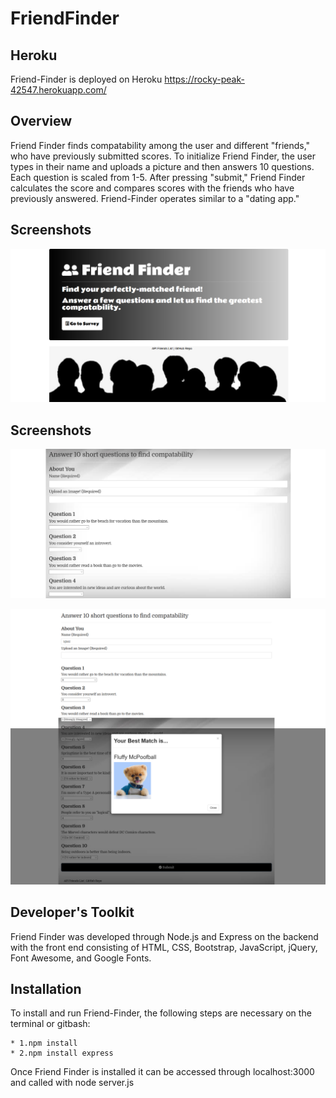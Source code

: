 # FriendFinder

## Heroku

Friend-Finder is deployed on Heroku
https://rocky-peak-42547.herokuapp.com/

## Overview

Friend Finder finds compatability among the user and different "friends," who have previously submitted scores. To initialize Friend Finder, the user types in their name and uploads a picture and then answers 10 questions. Each question is scaled from 1-5. After pressing "submit," Friend Finder calculates the score and compares scores with the friends who have previously answered. Friend-Finder operates similar to a "dating app."

## Screenshots

![surveypage](https://github.com/edivya/FriendFinder/blob/master/images/FriendFinder.png)

## Screenshots

![surveypage](https://github.com/edivya/FriendFinder/blob/master/images/FriendFinder-1.png)

![surveypage](https://github.com/edivya/FriendFinder/blob/master/images/FriendFinder-2.png)

## Developer's Toolkit

Friend Finder was developed through Node.js and Express on the backend with the front end consisting of HTML, CSS, Bootstrap, JavaScript, jQuery, Font Awesome, and Google Fonts.

## Installation

To install and run Friend-Finder, the following steps are necessary on the terminal or gitbash:

    * 1.npm install
    * 2.npm install express

Once Friend Finder is installed it can be accessed through localhost:3000 and called with node server.js
